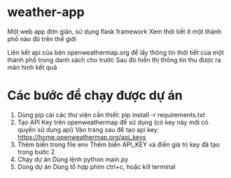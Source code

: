 # weather-app
Một web app đơn giản, sử dụng flask framework
Xem thời tiết ở một thành phố nào đó trên thế giới

Liên kết api của bên openweathermap.org để lấy thông tin thời tiết của một thành phố trong danh sách cho trước
Sau đó hiển thị thông tin thu được ra màn hình kết quả

# Các bước để chạy được dự án
1. Dùng pip cài các thư viện cần thiết: pip install -r requirements.txt
2. Tạo API Key trên openweathermap để sử dụng (có key này mới có quyền sử dụng api)
 Vào trang sau để tạo api key: https://home.openweathermap.org/api_keys
3. Thêm biến trong file env
 Thêm biến API_KEY và điền giá trị key đã tạo trong bước 2
4. Chạy dự án
 Dùng lệnh python main.py
5. Dùng dự án
 Dùng tổ hợp phím ctrl+c, hoặc kill terminal